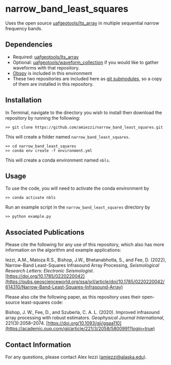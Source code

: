 # narrow_band_least_squares
Uses the open source [uafgeotools/lts_array](https://github.com/uafgeotools/lts_array) in multiple sequential narrow frequency bands.

## Dependencies
- Required: [uafgeotools/lts_array](https://github.com/uafgeotools/lts_array)
- Optional: [uafgeotools/waveform_collection](https://github.com/uafgeotools/waveform_collection) if you would like to gather waveforms with that repository. 
- [Obspy](https://docs.obspy.org/) is included in this environment
- These two repositories are included here as [git submodules](https://www.atlassian.com/git/tutorials/git-submodule), so a copy of them are installed in this repository.

## Installation
In Terminal, navigate to the directory you wish to install then download the repository by running the following:
```
>> git clone https://github.com/amiezzi/narrow_band_least_squares.git
```
This will create a folder named `narrow_band_least_squares`. 

```
>> cd narrow_band_least_squares
>> conda env create -f environment.yml
```
This will create a conda environment named `nbls`. 

## Usage
To use the code, you will need to activate the conda environment by 
```
>> conda activate nbls
```

Run an example script in the `narrow_band_least_squares` directory by 
```
>> python example.py
```

## Associated Publications
Please cite the following for any use of this repository, which also has more information on the algorithm and example applications:

Iezzi, A.M., Matoza R.S., Bishop, J.W., Bhetanabhotla, S., and Fee, D. (2022), Narrow-Band Least-Squares Infrasound Array Processing, *Seismological Research Letters: Electronic Seismologist*. [https://doi.org/10.1785/0220220042](https://pubs.geoscienceworld.org/ssa/srl/article/doi/10.1785/0220220042/614310/Narrow-Band-Least-Squares-Infrasound-Array)

Please also cite the following paper, as this repository uses their open-source least-squares code:

Bishop, J. W., Fee, D., and Szuberla, C. A. L. (2020).  Improved infrasound array processing with robust estimators. *Geophysical Journal International*, 221(3):2058–2074. [https://doi.org/10.1093/gji/ggaa110](https://academic.oup.com/gji/article/221/3/2058/5800991?login=true)


## Contact Information
For any questions, please contact Alex Iezzi (amiezzi@alaska.edu).

